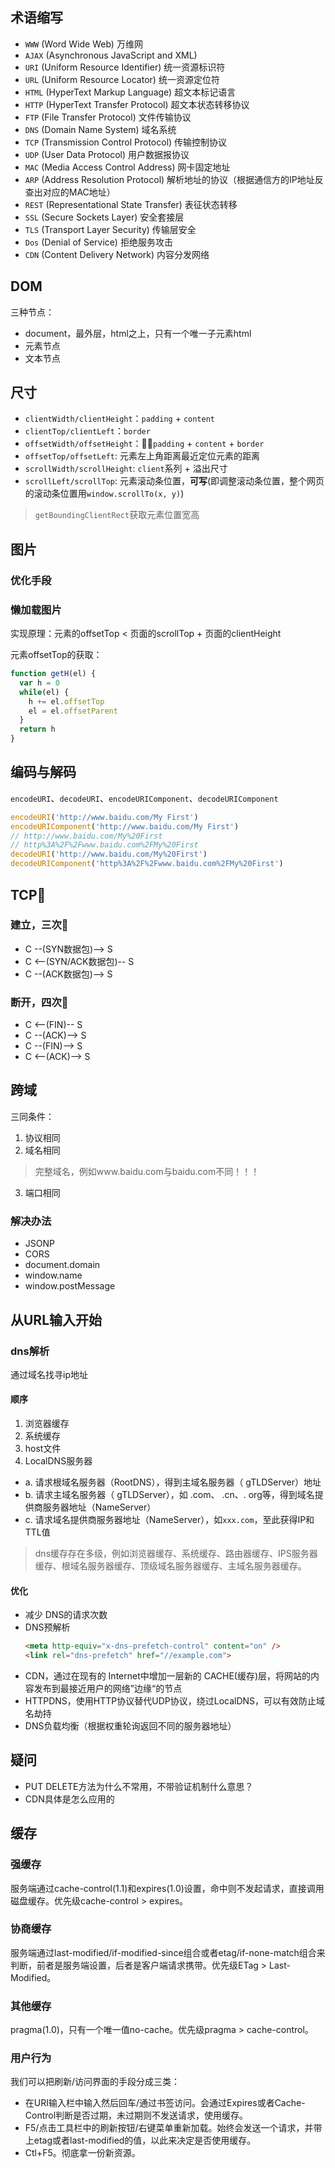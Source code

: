 ## 术语缩写
- `WWW` (Word Wide Web) 万维网
- `AJAX` (Asynchronous JavaScript and XML)
- `URI` (Uniform Resource Identifier) 统一资源标识符
- `URL` (Uniform Resource Locator) 统一资源定位符
- `HTML` (HyperText Markup Language) 超文本标记语言
- `HTTP` (HyperText Transfer Protocol) 超文本状态转移协议
- `FTP` (File Transfer Protocol) 文件传输协议
- `DNS` (Domain Name System) 域名系统
- `TCP` (Transmission Control Protocol) 传输控制协议
- `UDP` (User Data Protocol) 用户数据报协议
- `MAC` (Media Access Control Address) 网卡固定地址
- `ARP` (Address Resolution Protocol) 解析地址的协议（根据通信方的IP地址反查出对应的MAC地址）
- `REST` (Representational State Transfer) 表征状态转移
- `SSL` (Secure Sockets Layer) 安全套接层
- `TLS` (Transport Layer Security) 传输层安全
- `Dos` (Denial of Service) 拒绝服务攻击
- `CDN` (Content Delivery Network) 内容分发网络

## DOM
三种节点：
- document，最外层，html之上，只有一个唯一子元素html
- 元素节点
- 文本节点

## 尺寸
- `clientWidth/clientHeight`：`padding` + `content`
- `clientTop/clientLeft`：`border`
- `offsetWidth/offsetHeight`：`padding` + `content` + `border`
- `offsetTop/offsetLeft`: 元素左上角距离最近定位元素的距离
- `scrollWidth/scrollHeight`: `client`系列 + 溢出尺寸
- `scrollLeft/scrollTop`: 元素滚动条位置，**可写**(即调整滚动条位置，整个网页的滚动条位置用`window.scrollTo(x, y)`)
> `getBoundingClientRect`获取元素位置宽高

## 图片
### 优化手段
### 懒加载图片
 实现原理：元素的offsetTop < 页面的scrollTop + 页面的clientHeight

 元素offsetTop的获取：
 ``` javascript
 function getH(el) {
   var h = 0
   while(el) {
     h += el.offsetTop
     el = el.offsetParent
   }
   return h
 }
 ```

## 编码与解码
`encodeURI`、`decodeURI`、`encodeURIComponent`、`decodeURIComponent`
``` javascript
encodeURI('http://www.baidu.com/My First')
encodeURIComponent('http://www.baidu.com/My First')
// http://www.baidu.com/My%20First
// http%3A%2F%2Fwww.baidu.com%2FMy%20First
decodeURI('http://www.baidu.com/My%20First')
decodeURIComponent('http%3A%2F%2Fwww.baidu.com%2FMy%20First')
```

## TCP🤝
### 建立，三次🤝
- C --(SYN数据包)--> S
- C <--(SYN/ACK数据包)-- S
- C --(ACK数据包)--> S
### 断开，四次🤝
- C <--(FIN)-- S
- C --(ACK)--> S
- C --(FIN)--> S
- C <--(ACK)--> S

## 跨域
三同条件：

1. 协议相同
2. 域名相同
> 完整域名，例如www.baidu.com与baidu.com不同！！！
3. 端口相同

### 解决办法
- JSONP
- CORS
- document.domain
- window.name
- window.postMessage

## 从URL输入开始
### dns解析
通过域名找寻ip地址
#### 顺序
1. 浏览器缓存
2. 系统缓存
3. host文件
4. LocalDNS服务器
  - a. 请求根域名服务器（RootDNS），得到主域名服务器（ gTLDServer）地址
  - b. 请求主域名服务器（ gTLDServer），如 .com、 .cn、. org等，得到域名提供商服务器地址（NameServer）
  - c. 请求域名提供商服务器地址（NameServer），如`xxx.com`，至此获得IP和TTL值
> dns缓存存在多级，例如浏览器缓存、系统缓存、路由器缓存、IPS服务器缓存、根域名服务器缓存、顶级域名服务器缓存、主域名服务器缓存。
#### 优化
- 减少 DNS的请求次数
- DNS预解析
  ``` html
  <meta http-equiv="x-dns-prefetch-control" content="on" />
  <link rel="dns-prefetch" href="//example.com">
  ```
- CDN，通过在现有的 Internet中增加一层新的 CACHE(缓存)层，将网站的内容发布到最接近用户的网络”边缘“的节点
- HTTPDNS，使用HTTP协议替代UDP协议，绕过LocalDNS，可以有效防止域名劫持
- DNS负载均衡（根据权重轮询返回不同的服务器地址）

## 疑问
- PUT DELETE方法为什么不常用，不带验证机制什么意思？
- CDN具体是怎么应用的

## 缓存
### 强缓存
服务端通过cache-control(1.1)和expires(1.0)设置，命中则不发起请求，直接调用磁盘缓存。优先级cache-control > expires。

### 协商缓存
服务端通过last-modified/if-modified-since组合或者etag/if-none-match组合来判断，前者是服务端设置，后者是客户端请求携带。优先级ETag > Last-Modified。

### 其他缓存
pragma(1.0)，只有一个唯一值no-cache。优先级pragma > cache-control。

### 用户行为
我们可以把刷新/访问界面的手段分成三类：

- 在URI输入栏中输入然后回车/通过书签访问。会通过Expires或者Cache-Control判断是否过期，未过期则不发送请求，使用缓存。
- F5/点击工具栏中的刷新按钮/右键菜单重新加载。始终会发送一个请求，并带上etag或者last-modified的值，以此来决定是否使用缓存。
- Ctl+F5。彻底拿一份新资源。
